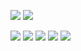 <a href="https://codeclimate.com/github/disheg/frontend-project-lvl1/maintainability"><img src="https://api.codeclimate.com/v1/badges/7ca793d58c3c75c47de6/maintainability" /></a>
<a href="https://github.com/disheg/frontend-project-lvl1/actions">
<img src="https://github.com/disheg/frontend-project-lvl1/workflows/eslint/badge.svg" /></a>

<a href="https://asciinema.org/a/wLwUAxcSmUGhsuq4cgbk8x4Dg" target="_blank"><img src="https://asciinema.org/a/wLwUAxcSmUGhsuq4cgbk8x4Dg.svg" /></a>
<a href="https://asciinema.org/a/ynBFLB55Fk1eQ5VpnTzHO3D3A" target="_blank"><img src="https://asciinema.org/a/ynBFLB55Fk1eQ5VpnTzHO3D3A.svg" /></a>
<a href="https://asciinema.org/a/xCfsRPBeZMC2Yz8MGKW1PjLFp" target="_blank"><img src="https://asciinema.org/a/xCfsRPBeZMC2Yz8MGKW1PjLFp.svg" /></a>
<a href="https://asciinema.org/a/IscrRMuRw3g8vSEmwBs3IzYeJ" target="_blank"><img src="https://asciinema.org/a/IscrRMuRw3g8vSEmwBs3IzYeJ.svg" /></a>
<a href="https://asciinema.org/a/04JNTjXWi12GlGRdUmCYCazfs" target="_blank"><img src="https://asciinema.org/a/04JNTjXWi12GlGRdUmCYCazfs.svg" /></a>
